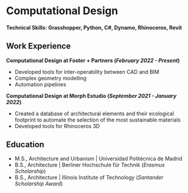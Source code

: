 # Computational Design

#### Technical Skills: Grasshopper, Python, C#, Dynamo, Rhinoceros, Revit

## Work Experience
**Computational Design at Foster + Partners (_February 2022 - Present_)**
- Developed tools for inter-operability between CAD and BIM
- Complex geometry modelling
- Automation pipelines

**Computational Design at Morph Estudio (_September 2021 - January 2022_)**
- Created a database of architectural elements and their ecological footprint to automate the selection of the most sustainable materials
- Developed tools for Rhinoceros 3D

## Education						       		
- M.S., Architecture and Urbanism | Universidad Politécnica de Madrid 			        		
- B.S., Architecture | Berliner Hochschule für Technik (_Erasmus Scholarship_)
- B.S., Architecture | Illinois Institute of Technology (_Santander Scholarship Award_)
